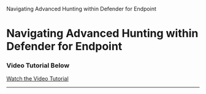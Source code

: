 Navigating Advanced Hunting within Defender for Endpoint

<h1> Navigating Advanced Hunting within Defender for Endpoint </h1>


<h3> Video Tutorial Below </h2>

[Watch the Video Tutorial](https://youtu.be/NJ6uywZ18Zs)

<hr>
